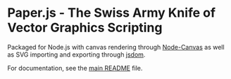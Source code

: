# Paper.js - The Swiss Army Knife of Vector Graphics Scripting

Packaged for Node.js with canvas rendering through
[Node-Canvas](https://github.com/Automattic/node-canvas) as well as SVG
importing and exporting through [jsdom](https://github.com/tmpvar/jsdom).

For documentation, see the
[main README](https://github.com/paperjs/paper.js/blob/develop/README.md) file.

